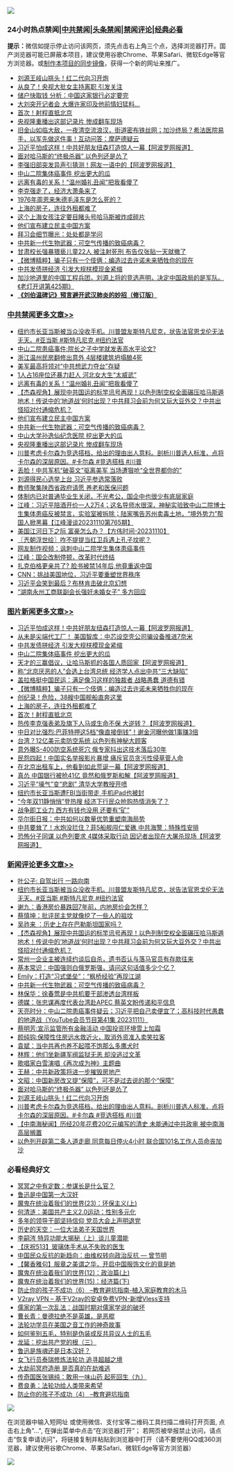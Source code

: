 ![](https://raw.githubusercontent.com/jsvpn/jsproxy/dev/64photo/fqnews-qr.jpg)

<div id="tt">
<h3>24小时热点禁闻|<a href="#%E4%B8%AD%E5%85%B1%E7%A6%81%E9%97%BB%E6%9B%B4%E5%A4%9A%E6%96%87%E7%AB%A0">中共禁闻</a>|<a href="#%E5%9B%BE%E7%89%87%E6%96%B0%E9%97%BB%E6%9B%B4%E5%A4%9A%E6%96%87%E7%AB%A0">头条禁闻</a>|<a href="#%E6%96%B0%E9%97%BB%E8%AF%84%E8%AE%BA%E6%9B%B4%E5%A4%9A%E6%96%87%E7%AB%A0">禁闻评论|<a href="#%E5%BF%85%E7%9C%8B%E7%BB%8F%E5%85%B8%E5%A5%BD%E6%96%87">经典必看</a></h3>
<div><b>提示：</b>微信如提示停止访问该网页，须先点击右上角三个点，选择浏览器打开。国产浏览器可能已屏蔽本项目，建议使用谷歌Chrome、苹果Safari、微软Edge等官方浏览器。或<a href="%E5%88%B6%E4%BD%9Cgit%E7%A6%81%E9%97%BB%E9%95%9C%E5%83%8F.md">制作本项目的同步镜像</a>，获得一个新的网址来推广。</div>
<ul>

<li><a href="/comments/20231112/1960004.md">刘源王岐山挑头！红二代向习开炮</a></li>
<li><a href="/cnnews/20231112/1959992.md">从良了！央视大批女主持离职 引发关注</a></li>
<li><a href="/baitai/20231112/1960000.md">储户快取钱 分析：中国这家银行必定要完</a></li>
<li><a href="/cnnews/20231112/1960017.md">大刘突开记者会 大爆许家印及他前情妇猛料...</a></li>
<li><a href="/topimagenews/20231112/1960002.md">首次！射程直抵北京</a></li>
<li><a href="/cbnews/20231112/1960003.md">央视隆重播出这部记录片 惨成翻车现场</a></li>
<li><a href="/sohnews/20231112/1959985.md">旧金山如临大敌，一夜清空流浪汉，街道密布铁丝网；加沙终局？希法医院易手，以军先做这件事！互动问答：摩萨德疑云</a></li>
<li><a href="/topimagenews/20231112/1960196.md">习近平怕成这样！中共好朋友纽森打造惊人一幕【阿波罗网报道】</a></li>
<li><a href="/comments/20231112/1960013.md">面对哈马斯的“终极杀器” 以色列还是怂了</a></li>
<li><a href="/cnnews/20231112/1960180.md">李强旧部突发异声引猜测！网友一语中的【阿波罗网报道】</a></li>
<li><a href="/topimagenews/20231112/1960172.md">中山二院集体癌事件 挖出更大的瓜</a></li>
<li><a href="/cbnews/20231112/1960092.md">远离有毒的关系！“温州婚礼丑闻”把我看傻了</a></li>
<li><a href="/ssgc/20231112/1960132.md">李克强走了，经济大萧条来了</a></li>
<li><a href="/lishi/20231112/1959995.md">1976年周恩来朱德毛泽东是怎么死的？</a></li>
<li><a href="/topimagenews/20231112/1960051.md">上海的房子，连往外租都难了</a></li>
<li><a href="/cnnews/20231112/1960179.md">这个上海女孩注定要目睹头号哈马斯被炸成碎片</a></li>
<li><a href="/cbnews/20231112/1960071.md">他们宣布建立民主中国方案</a></li>
<li><a href="/cnnews/20231112/1960161.md">拜习会细节曝光：处处都是学问</a></li>
<li><a href="/comments/20231112/1960062.md">中共新一代生物武器：可空气传播的致癌病毒？</a></li>
<li><a href="/cnnews/20231112/1960005.md">甘肃校长强暴猥亵儿童22人 被注射死刑 布告仅张贴一天就撤了</a></li>
<li><a href="/topimagenews/20231112/1960113.md">【微博精粹】骗子只有一个伎俩：编造过去许诺未来牺牲你的现在</a></li>
<li><a href="/topimagenews/20231112/1960187.md">中共发债拼经济 引发大规栚模现金紧缩</a></li>
<li><a href="/sohnews/20231112/1960118.md">加沙地道里的中国工程兵团，刘源上将的竞选声明，决定中国政局的是军队。《老灯开讲第425期》</a></li>
<li><b><a href="/comments/20200207/1272816.md" target="_blank">《刘伯温碑记》预言避开武汉肺炎的妙招（修订版）</a></b></li>
</ul>
</div>

<div class="catlist">
<h3><a href="/cbnews/" target="_blank">中共禁闻</a><span><a href="/cbnews/" target="_blank" rel="nofollow">更多文章>></a></span></h3>
<ul>
<li><a href="/comments/20231112/1960221.md" target="_blank">纽约市长亚当斯被当众没收手机。川普盟友斯特凡尼克，状告法官恩戈伦无法无天。#亚当斯 #斯特凡尼克 #纽约法官</a></li>
<li><a href="/cbnews/20231112/1960137.md" target="_blank">中山二院患癌事件:院长之子中学就发表高水平论文?</a></li>
<li><a href="/cbnews/20231112/1960136.md" target="_blank">浙江温州民房翻修出意外 4层楼建筑坍塌酿4死</a></li>
<li><a href="/cbnews/20231112/1960095.md" target="_blank">美军最高将领对“中共想武力夺台”存疑</a></li>
<li><a href="/cbnews/20231112/1960093.md" target="_blank">1人占16座位还暴力赶人 河北女大生“太威武”</a></li>
<li><a href="/cbnews/20231112/1960092.md" target="_blank">远离有毒的关系！“温州婚礼丑闻”把我看傻了</a></li>
<li><a href="/comments/20231112/1960086.md" target="_blank">【杰森视角】展现中共国运的标竿讯号再现！以色列制空权全面碾压哈马斯遁地术！传说中的‘地道战’何时出现？中共拜习会前为何又玩大豆外交？中共出怪招对付通缩危机？</a></li>
<li><a href="/cbnews/20231112/1960071.md" target="_blank">他们宣布建立民主中国方案</a></li>
<li><a href="/comments/20231112/1960062.md" target="_blank">中共新一代生物武器：可空气传播的致癌病毒？</a></li>
<li><a href="/cbnews/20231112/1960052.md" target="_blank">中山大学孙逸仙纪念医院 挖出更大的瓜</a></li>
<li><a href="/cbnews/20231112/1960003.md" target="_blank">央视隆重播出这部记录片 惨成翻车现场</a></li>
<li><a href="/comments/20231111/1959949.md" target="_blank">川普考虑卡尔森为竞选搭档，给出的理由出人意料。剖析川普选人标准，点将卡尔森的深层原因。#卡尔森 #竞选搭档 #川普</a></li>
<li><a href="/cbnews/20231111/1959901.md" target="_blank">丢脸！中共军机“破英文”驱离美军 当场遭狠呛“全世界都你的”</a></li>
<li><a href="/cbnews/20231111/1959882.md" target="_blank">刘源得民心选举上台 习近平参选常落败</a></li>
<li><a href="/cbnews/20231111/1959845.md" target="_blank">教师聚集陕西省政府请愿 养老和医保问题</a></li>
<li><a href="/cbnews/20231111/1959809.md" target="_blank">体制内已对普通毕业生关闭，不光考公，国企中也很少有底层家庭</a></li>
<li><a href="/cbnews/20231111/1959799.md" target="_blank">江峰：习近平陪酒开价一人2万4；这名导师水很深，神秘实验致中山二院博士生集体患癌反被禁言，实验室被拆除；陆家嘴告苏州卖毒土地，“境外势力”帮国人掀黑幕【江峰漫谈20231110第765期】</a></li>
<li><a href="/comments/20231111/1959794.md" target="_blank">美国江河日下之际 富豪怎么办？【方伟时间-20231110】</a></li>
<li><a href="/cbnews/20231111/1959778.md" target="_blank">〖兲朝浮世绘〗咋不提提当红卫兵遇上孔子坟呢？</a></li>
<li><a href="/cbnews/20231111/1959762.md" target="_blank">网友制作视频：讽刺中山二院学生集体患癌事件</a></li>
<li><a href="/cbnews/20231111/1959680.md" target="_blank">江峰：国企改制停顿，改革时代终结</a></li>
<li><a href="/cbnews/20231111/1959661.md" target="_blank">扎克伯格更亲共了? 脸书被禁14年后,他竟重返中国</a></li>
<li><a href="/cbnews/20231111/1959660.md" target="_blank">CNN：挑战美国地位，习近平要重塑世界秩序</a></li>
<li><a href="/cbnews/20231111/1959659.md" target="_blank">习近平会笑到最后？布林肯击破北京幻想</a></li>
<li><a href="/cbnews/20231111/1959658.md" target="_blank">“湖南永州工商联副会长强奸未婚女子” 多方回应</a></li>

</ul>
</div>
<div class="catlist">
<h3><a href="/topimagenews/" target="_blank">图片新闻</a><span><a href="/topimagenews/" target="_blank" rel="nofollow">更多文章>></a></span></h3>
<ul>
<li><a href="/topimagenews/20231112/1960196.md" target="_blank">习近平怕成这样！中共好朋友纽森打造惊人一幕【阿波罗网报道】</a></li>
<li><a href="/topimagenews/20231112/1960188.md" target="_blank">从未是尖端代工厂！ 美国智库：中芯设空壳公司骗设备推进7奈米</a></li>
<li><a href="/topimagenews/20231112/1960187.md" target="_blank">中共发债拼经济 引发大规栚模现金紧缩</a></li>
<li><a href="/topimagenews/20231112/1960172.md" target="_blank">中山二院集体癌事件 挖出更大的瓜</a></li>
<li><a href="/topimagenews/20231112/1960171.md" target="_blank">天才的三赢倡议，让哈马斯抓的各国人质回家【阿波罗网报道】</a></li>
<li><a href="/topimagenews/20231112/1960148.md" target="_blank">称“北京厌恶的人”会选上台湾总统 经济学人点出中共“三大缺陷”</a></li>
<li><a href="/topimagenews/20231112/1960135.md" target="_blank">盖拉格挺中国民运：满足像习这样的独裁者 战略愚蠢 道德有错</a></li>
<li><a href="/topimagenews/20231112/1960113.md" target="_blank">【微博精粹】骗子只有一个伎俩：编造过去许诺未来牺牲你的现在</a></li>
<li><a href="/topimagenews/20231112/1960070.md" target="_blank">创纪录！危险，38艘中国舰船直奔这里</a></li>
<li><a href="/topimagenews/20231112/1960051.md" target="_blank">上海的房子，连往外租都难了</a></li>
<li><a href="/topimagenews/20231112/1960002.md" target="_blank">首次！射程直抵北京</a></li>
<li><a href="/topimagenews/20231111/1959906.md" target="_blank">热传李克强表弟及旗下人马或生命不保 大逆转？【阿波罗网报道】</a></li>
<li><a href="/topimagenews/20231111/1959892.md" target="_blank">中日对比强烈:巴菲特押这5档“像直接倒钱”！谢金河曝他做1事赚3倍</a></li>
<li><a href="/topimagenews/20231111/1959891.md" target="_blank">台湾？12亿美元卖防空系统 以色列有神秘大顾客</a></li>
<li><a href="/topimagenews/20231111/1959881.md" target="_blank">意外曝S-400防空系统死穴 俄专家抖出这技术落后30年</a></li>
<li><a href="/topimagenews/20231111/1959880.md" target="_blank">民怨四起！中国实名举报影片暴增 痛斥官员贪污性侵草菅人命</a></li>
<li><a href="/topimagenews/20231111/1959854.md" target="_blank">在北京出租车上，他看到如此荒诞一幕【阿波罗网报道】</a></li>
<li><a href="/topimagenews/20231111/1959844.md" target="_blank">真怂 中国银行被抢41亿 竟然和俄罗斯和解【阿波罗网报道】</a></li>
<li><a href="/topimagenews/20231111/1959657.md" target="_blank">习近平“壕气”变“悲剧” 清华大学教授开喷</a></li>
<li><a href="/topimagenews/20231111/1959656.md" target="_blank">纽约市长亚当斯遭FBI当街带走 手机iPad也被封</a></li>
<li><a href="/topimagenews/20231111/1959537.md" target="_blank">“今年双11静悄悄”登热搜 经济下行民众抢购热情消失了？</a></li>
<li><a href="/topimagenews/20231110/1959523.md" target="_blank">战争即工业力 西方有钱也没用 还要有“矿”</a></li>
<li><a href="/topimagenews/20231110/1959522.md" target="_blank">华尔街日报：中共如何以数量优势重塑南海局势</a></li>
<li><a href="/topimagenews/20231110/1959411.md" target="_blank">中共要耸了！水炮没拦住？菲5船舰闯仁爱礁 中共海警：特殊性安排</a></li>
<li><a href="/topimagenews/20231110/1959393.md" target="_blank">恐怖分子同谋 以色列要求 4媒体采取行动 因记者出现在大屠杀现场【阿波罗网报道】</a></li>

</ul>
</div>
<div class="catlist">
<h3><a href="/comments/" target="_blank">新闻评论</a><span><a href="/comments/" target="_blank" rel="nofollow">更多文章>></a></span></h3>
<ul>
<li><a href="/comments/20231112/1960246.md" target="_blank">叶公子: 自驾出行 一路向南</a></li>
<li><a href="/comments/20231112/1960221.md" target="_blank">纽约市长亚当斯被当众没收手机。川普盟友斯特凡尼克，状告法官恩戈伦无法无天。#亚当斯 #斯特凡尼克 #纽约法官</a></li>
<li><a href="/comments/20231112/1960106.md" target="_blank">谢九：香港房价暴跌回7年前，内地房价会怎样？</a></li>
<li><a href="/comments/20231112/1960105.md" target="_blank">蔡慎坤：批评民主党就像挖了一些人的祖坟</a></li>
<li><a href="/comments/20231112/1960104.md" target="_blank">吴祚来 ：历史上存在巴勒斯坦国家吗？</a></li>
<li><a href="/comments/20231112/1960086.md" target="_blank">【杰森视角】展现中共国运的标竿讯号再现！以色列制空权全面碾压哈马斯遁地术！传说中的‘地道战’何时出现？中共拜习会前为何又玩大豆外交？中共出怪招对付通缩危机？</a></li>
<li><a href="/comments/20231112/1960078.md" target="_blank">常州一企业主被连续约谈后自杀，遗书否认与落马官员有存款往来</a></li>
<li><a href="/comments/20231112/1960077.md" target="_blank">基本常识：中国强则白俄罗斯强，请问这句话值多少个亿？</a></li>
<li><a href="/comments/20231112/1960076.md" target="_blank">Emily：打造“习式堡垒”：“枫桥经验”再现江湖</a></li>
<li><a href="/comments/20231112/1960062.md" target="_blank">中共新一代生物武器：可空气传播的致癌病毒？</a></li>
<li><a href="/comments/20231112/1960055.md" target="_blank">林保华：徐春莺是中共机要干部渗透台湾样板</a></li>
<li><a href="/comments/20231112/1960054.md" target="_blank">德媒：张忠谋再度代表台湾赴APEC 蔡英文盼传递和平信息</a></li>
<li><a href="/comments/20231112/1960042.md" target="_blank">天亮时分：中山二院患癌事件疑云；习近平把自己卖便宜了；高科技时代愚蠢的地道战（YouTube会员节目第41集 20231111）</a></li>
<li><a href="/comments/20231112/1960040.md" target="_blank">蔡明芳:宣示监管所有金融活动 中国投资环境雪上加霜</a></li>
<li><a href="/comments/20231112/1960039.md" target="_blank">颜纯钩:保障性住房远水救近火，取消外资准入卖笑拉客</a></li>
<li><a href="/comments/20231112/1960038.md" target="_blank">袁斌：当中共再也养不起喂不饱那么多鹰犬时</a></li>
<li><a href="/comments/20231112/1960037.md" target="_blank">林辉：他们坐新疆军阀监狱无恙 却没逃过文革</a></li>
<li><a href="/comments/20231112/1960036.md" target="_blank">歌唱家白雪演唱《再次成为神》主题曲</a></li>
<li><a href="/comments/20231112/1960030.md" target="_blank">王赫：中共新政策将进一步摧毁房地产</a></li>
<li><a href="/comments/20231112/1960026.md" target="_blank">文昭：中国新房改又提“保障”，可不是过去说的那个“保障”</a></li>
<li><a href="/comments/20231112/1960013.md" target="_blank">面对哈马斯的“终极杀器” 以色列还是怂了</a></li>
<li><a href="/comments/20231112/1960004.md" target="_blank">刘源王岐山挑头！红二代向习开炮</a></li>
<li><a href="/comments/20231111/1959949.md" target="_blank">川普考虑卡尔森为竞选搭档，给出的理由出人意料。剖析川普选人标准，点将卡尔森的深层原因。#卡尔森 #竞选搭档 #川普</a></li>
<li><a href="/comments/20231111/1959943.md" target="_blank">【中南海秘闻】历经20年花费20亿元编写的清史 未能通过中共政审 被中南海高层搁置</a></li>
<li><a href="/comments/20231111/1959940.md" target="_blank">以色列开辟第二条人道走廊 同意每日停火4小时 联合国101名工作人员命丧加沙</a></li>

</ul>
</div>

<div class="catlist">
<h3>必看经典好文</h3>
<ul>
<li><a href="/tculture/20200812/1378929.md" target="_blank">冥冥之中有定数：参谋长是什么官？</a></li>
<li><a href="/cnnews/20210213/1486568.md" target="_blank">鲁迅是中国第一大汉奸</a></li>
<li><a href="/ssgc/20180904/993719.md" target="_blank">魔鬼在统治着我们的世界(23)：环保主义(上)</a></li>
<li><a href="/comments/20230919/1935723.md" target="_blank">何清涟：美国共产主义2.0运动：性别多元化</a></li>
<li><a href="/comments/20210307/1500218.md" target="_blank">多年的领导干部坚持信仰 党员大会上声明退党</a></li>
<li><a href="/tculture/20121025/73067.md" target="_blank">历史的天空：一位大法弟子天国世界</a></li>
<li><a href="/tculture/xiulian/20160303/508934.md" target="_blank">李嗣涔 特异功能大揭秘（上）谈儿童潜能</a></li>
<li><a href="/cbnews/20210526/1554325.md" target="_blank">【庆祝513】玻璃体手术从不失败的医生</a></li>
<li><a href="/comments/20220713/1757701.md" target="_blank">中国民众反抗的新趋向：由维权转向政治反抗 — 曾节明</a></li>
<li><a href="/bannedvideo/20201203/1441331.md" target="_blank">【馨香雅句】服章之美谓之华，开启中国服饰文化的竟是她</a></li>
<li><a href="/topimagenews/20180601/951286.md" target="_blank">魔鬼在统治着我们的世界(12)：政治篇(上)</a></li>
<li><a href="/topimagenews/20180610/955499.md" target="_blank">魔鬼在统治着我们的世界(15)：经济篇(下)</a></li>
<li><a href="/comments/20230921/1905929.md" target="_blank">防止你的孩子不成功（6） &#8211;教育避坑指南-植入家庭教育的木马</a></li>
<li><a href="/comments/20210402/1257608.md" target="_blank">V2ray VPN &#8211; 基于V2ray的安卓免费VPN-新增Vless支持</a></li>
<li><a href="/comments/20191110/1037275.md" target="_blank">儒家的第一次乱法：战国时期对儒家学说的破坏</a></li>
<li><a href="/comments/20220727/1763613.md" target="_blank">曹长青：曼德拉绝不是英雄，是恶棍</a></li>
<li><a href="/comments/20200511/1326751.md" target="_blank">法轮功学员在美国之音工作的神奇故事</a></li>
<li><a href="/comments/20221120/1813928.md" target="_blank">如何鉴别五毛，特别是伪装成反共异议人士的五毛</a></li>
<li><a href="/comments/20200929/1405201.md" target="_blank">龙延：挖出共产党的根（三）</a></li>
<li><a href="/comments/20220814/1771410.md" target="_blank">鲁迅是族魂还是日本汉奸？</a></li>
<li><a href="/topimagenews/20210720/1544658.md" target="_blank">女飞行员泰瑞修炼法轮功 追寻超越之境</a></li>
<li><a href="/lifebaike/20230309/1857707.md" target="_blank">大劫前冥府造册 是否真的在劫难逃</a></li>
<li><a href="/comments/20220214/1691990.md" target="_blank">传奇国医张锡纯：敢用一味山药 起死回生（九）</a></li>
<li><a href="/comments/20220522/1736045.md" target="_blank">费良勇：法轮功给人类带来希望</a></li>
<li><a href="/comments/20230918/1935212.md" target="_blank">防止你的孩子不成功（4） &#8211;教育避坑指南</a></li>

</ul>
</div>

![](https://raw.githubusercontent.com/jsvpn/jsproxy/dev/64photo/fqnews-qr.jpg)

在浏览器中输入短网址 或使用微信、支付宝等二维码工具扫描二维码打开页面, 点击右上角"...", 在弹出菜单中点击“在浏览器打开”； 若网页被举报禁止访问，请点击“恢复申请访问”，将链接复制并粘贴到浏览器中打开（请不要使用QQ或360浏览器，建议使用谷歌Chrome、苹果Safari、微软Edge等官方浏览器）

![](https://raw.githubusercontent.com/jsvpn/jsproxy/dev/64photo/wx.jpg)